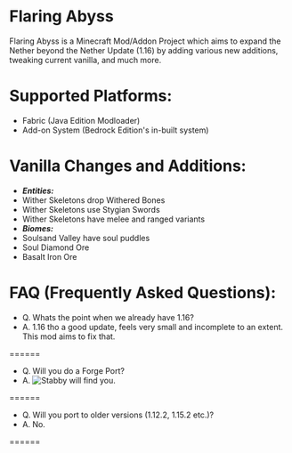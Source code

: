# Flaring Abyss
Flaring Abyss is a Minecraft Mod/Addon Project which aims to expand the Nether beyond the Nether Update (1.16) by adding various new additions, tweaking current vanilla, and much more. 

# **Supported Platforms:**
- Fabric (Java Edition Modloader)
- Add-on System (Bedrock Edition's in-built system)

# **Vanilla Changes and Additions:**
- ***Entities:***
- Wither Skeletons drop Withered Bones
- Wither Skeletons use Stygian Swords
- Wither Skeletons have melee and ranged variants
- ***Biomes:***
- Soulsand Valley have soul puddles
- Soul Diamond Ore
- Basalt Iron Ore

# **FAQ (Frequently Asked Questions):**
- Q. Whats the point when we already have 1.16?
- A. 1.16 tho a good update, feels very small and incomplete to an extent. This mod aims to fix that.

======

- Q. Will you do a Forge Port?
- A. ![Stabby will find you.](https://media.discordapp.net/attachments/814459577516294165/823562516587872306/799276530152374282.png?width=96&height=96)

======

- Q. Will you port to older versions (1.12.2, 1.15.2 etc.)?
- A. No.

======
